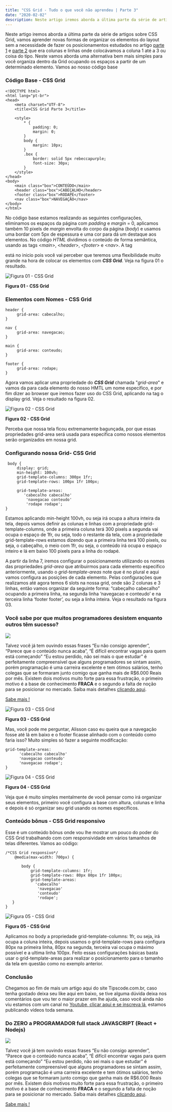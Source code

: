 ```yaml
---
title: "CSS Grid - Tudo o que você não aprendeu | Parte 3"
date: "2020-02-02"
description: Neste artigo iremos aborda a última parte da série de artigos sobre CSS Grid, vamos aprender novas formas de organizar os elementos do layout sem a necessidade de fazer os posicionamentos estudados no artigo [parte 1](https//www.tipscode.com.br/css-grid-tudo-que-voce-nao-aprendeu-parte-1/) e [parte 2](https//www.tipscode.com.br/css-grid-o-que-voce-nao-aprendeu-parte-2/) que era colunas e linhas onde colocávamos a coluna 1 até a 3 ou coisa do tipo. Neste vamos aborda uma alternativa bem mais simples para você organiza dentro da Grid ocupando os espaços a partir de um determinado elemento. Vamos ao nosso código base
---
```


Neste artigo iremos aborda a última parte da série de artigos sobre CSS Grid, vamos aprender novas formas de organizar os elementos do layout sem a necessidade de fazer os posicionamentos estudados no artigo [parte 1](/css-grid-tudo-que-voce-nao-aprendeu-parte-1/) e [parte 2](/css-grid-o-que-voce-nao-aprendeu-parte-2/) que era colunas e linhas onde colocávamos a coluna 1 até a 3 ou coisa do tipo. Neste vamos aborda uma alternativa bem mais simples para você organiza dentro da Grid ocupando os espaços a partir de um determinado elemento. Vamos ao nosso código base

### Código Base - CSS Grid

```
<!DOCTYPE html>
<html lang="pt-br">
<head>
    <meta charset="UTF-8">
    <title>CSS Grid Parte 3</title>

    <style>
        * {
            padding: 0;
            margin: 0;
        }
        body {
            margin: 10px;
        }
        .box {
            border: solid 5px rebeccapurple;
            font-size: 30px;
        }
    </style>
</head>
<body>
    <main class="box">CONTEÚDO</main>
    <header class="box">CABEÇALHO</header>
    <footer class="box">RODAPÉ</footer>
    <nav class="box">NAVEGAÇÃO</nav>
</body>
</html>
```

No código base estamos realizando as seguintes configurações, eliminamos os espaços da página com _padding_ e _margin_ \= 0, aplicamos também 10 pixels de _margin_ envolta do corpo da página (_body_) e usamos uma bordar com 5px de espessura e uma cor para dá um destaque aos elementos. No código _HTML_ dividimos o conteúdo de forma semântica, usando as tags <_main_\>, <_header_\>, <_footer_\> e <_nav_\>. A tag <main> está no inicio pois você vai perceber que teremos uma flexibilidade muito grande na hora de colocar os elementos com _**CSS Grid**_. Veja na figura 01 o resultado.

![Figura 01 - CSS Grid](/uploads/2020/02/Figura-01-Código-base.jpg)

**Figura 01 - CSS Grid**

### Elementos com Nomes - CSS Grid

```
header {
     grid-area: cabecalho;
}

nav {
     grid-area: navegacao;
}

main {
     grid-area: conteudo;
}

footer {
     grid-area: rodape;
}
```

Agora vamos aplicar uma propriedade do _**CSS Grid**_ chamada "_grid-area_" e vamos da para cada elemento do nosso HMTL um nome especifico, e por fim dizer ao browser que iremos fazer uso do CSS Grid, aplicando na tag <body> o display grid. Veja o resultado na figura 02.

![Figura 02 - CSS Grid](/uploads/2020/02/Figura-02-Elementos-com-nomes.jpg)

**Figura 02 - CSS Grid**

Perceba que nossa tela ficou extremamente bagunçada, por que essas propriedades grid-area será usada para especifica como nossos elementos serão organizados em nossa grid.

### Configurando nossa Grid- CSS Grid

```
 body {
     display: grid;
     min-height: 100vh;
     grid-template-columns: 300px 1fr;
     grid-template-rows: 100px 1fr 100px;

     grid-template-areas:
        'cabecalho cabecalho'
         'navegacao conteudo'
         'rodape rodape';
}
```

Estamos aplicando min-height 100vh, ou seja irá ocupa a altura inteira da tela, depois vamos definir as colunas e linhas com a propriedade grid-template-columns, onde a primeira coluna terá 300 pixels a segunda vai ocupa o espaço de 1fr, ou seja, todo o restante da tela, com a propriedade grid-template-rows estamos dizendo que a primeira linha terá 100 pixels, ou seja, o cabeçalho, o meio com 1fr, ou seja, o conteúdo irá ocupa o espaço inteiro e lá em baixo 100 pixels para a linha do rodapé.

A partir da linha 7, iremos configurar o posicionamento utilizando os nomes das propriedades _grid-area_ que atribuirmos para cada elemento especifico anteriormente, usando o _grid-template-areas_ note que é no plural e aqui vamos configura as posições de cada elemento. Pelas configurações que realizamos até agora temos 6 slots na nossa grid, onde são 2 colunas e 3 linhas, então vamos organizar da seguinte forma: “cabeçalho cabecalho” ocupando a primeira linha, na segunda linha ‘navegacao e conteudo’ e na terceira linha ‘footer footer’, ou seja a linha inteira. Veja o resultado na figura 03.

### Você sabe por que muitos programadores desistem enquanto outros têm sucesso?

[![](/uploads/2020/01/banner-JS8-1080x1920-stories-1-576x1024.jpg)](/programador-fullstack-8-semanas)

Talvez você já tem ouvindo essas frases “Eu não consigo aprender”, “Parece que o conteúdo nunca acaba”, “É difícil encontrar vagas para quem está começando” “Eu estou perdido, não sei mais o que estudar” é perfeitamente compreensível que alguns programadores se sintam assim, porém programação é uma carreira excelente e tem ótimos salários, tenho colegas que se formaram junto comigo que ganha mais de R$6.000 Reais por mês. Existem dois motivos muito forte para essa frustração, o primeiro motivo é a base de conhecimento **FRACA** e o segundo a falta de noção para se posicionar no mercado. Saiba mais detalhes [clicando aqui](http://bit.ly/tipscode-curso-programador-full-stack-javascript).

[Sabe mais !](/programador-fullstack-8-semanas)

![Figura 03 - CSS Grid](/uploads/2020/02/Figura-03-Organizando-por-Nomes.jpg)

**Figura 03 - CSS Grid**

Mas, você pode me perguntar, Alisson caso eu queira que a navegação fosse até lá em baixo e o footer ficasse alinhado com o conteúdo como faria isso? Muito simples só fazer a seguinte modificação:

```
grid-template-areas:
      'cabecalho cabecalho'
      'navegacao conteudo'
      'navegacao rodape';
}
```

![Figura 04 - CSS Grid](/uploads/2020/02/Figura-04-Modificando-posições.jpg)

**Figura 04 - CSS Grid**

Veja que é muito simples mentalmente de você pensar como irá organizar seus elementos, primeiro você configura a base com altura, colunas e linha e depois é só organizar seu grid usando os nomes específicos.

### Conteúdo bônus - CSS Grid responsivo

Esse é um conteúdo bônus onde vou lhe mostrar um pouco do poder do CSS Grid trabalhando com com responsividade em vários tamanhos de telas diferentes. Vamos ao código:

```
/*CSS Grid responsivo*/
    @media(max-width: 700px) {

       body {
           grid-template-columns: 1fr;
           grid-template-rows: 80px 80px 1fr 100px;
           grid-template-areas: 
             'cabecalho'
              'navegacao'
              'conteudo'
              'rodape';
   }
}
```

![Figura 05 - CSS Grid](/uploads/2020/02/Figura-05-conteúdo-responsivo-1024x671.jpg)

**Figura 05 - CSS Grid**

Aplicamos no body a propriedade grid-template-columns: 1fr, ou seja, irá ocupa a coluna inteira, depois usamos o grid-template-rows para configura 80px na primeira linha, 80px na segunda, terceira vai ocupa o máximo possível e a ultima linha 100px. Feito essas configurações básicas basta usar o grid-template-areas para realizar o posicionamento para o tamanho da tela em questão como no exemplo anterior.

### Conclusão

Chegamos ao fim de mais um artigo aqui do site Tipscode.com.br, caso tenha gostado deixa seu like aqui em baixo, se tive alguma dúvida deixa nos comentários que vou ter o maior prazer em lhe ajuda, caso você ainda não viu estamos com um canal no [Youtube, clicar aqui e se inscreva lá](https://www.youtube.com/channel/UCZKLK7o6IVayeEjkkoWLwbQ?view_as=subscriber), estamos publicando vídeos toda semana.

### Do ZERO a PROGRAMADOR full stack JAVASCRIPT (React + Nodejs)

[![](/uploads/2020/01/banner-JS8-1080x1920-stories-1-576x1024.jpg)](/programador-fullstack-8-semanas)

Talvez você já tem ouvindo essas frases “Eu não consigo aprender”, “Parece que o conteúdo nunca acaba”, “É difícil encontrar vagas para quem está começando” “Eu estou perdido, não sei mais o que estudar” é perfeitamente compreensível que alguns programadores se sintam assim, porém programação é uma carreira excelente e tem ótimos salários, tenho colegas que se formaram junto comigo que ganha mais de R$6.000 Reais por mês. Existem dois motivos muito forte para essa frustração, o primeiro motivo é a base de conhecimento **FRACA** e o segundo a falta de noção para se posicionar no mercado. Saiba mais detalhes [clicando aqui](http://bit.ly/tipscode-curso-programador-full-stack-javascript).

[Sabe mais !](/programador-fullstack-8-semanas)
